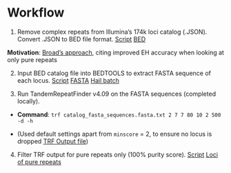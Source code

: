 # Workflow

1) Remove complex repeats from Illumina’s 174k loci catalog (.JSON). Convert .JSON to BED file format. [Script](https://github.com/populationgenomics/sv-workflows/blob/pure_repeats_PR/str/inputs/pure_repeats_catalog/Illumina%20catalog%20to%20BED%20file%20conversion.ipynb) [BED](https://github.com/populationgenomics/sv-workflows/blob/pure_repeats_PR/str/inputs/pure_repeats_catalog/bed_catalog_without_complex_repeats.bed)

  **Motivation**: [Broad’s approach](https://gnomad.broadinstitute.org/news/2022-01-the-addition-of-short-tandem-repeat-calls-to-gnomad/), citing improved EH accuracy when looking at only pure repeats

2) Input BED catalog file into BEDTOOLS to extract FASTA sequence of each locus. [Script](https://github.com/populationgenomics/sv-workflows/blob/pure_repeats_PR/str/inputs/pure_repeats_catalog/bed_to_fasta.py) [FASTA](https://github.com/populationgenomics/sv-workflows/blob/pure_repeats_PR/str/inputs/pure_repeats_catalog/catalog_fasta_sequences.fasta.txt) [Hail batch](https://batch.hail.populationgenomics.org.au/batches/420088)

3) Run TandemRepeatFinder v4.09 on the FASTA sequences (completed locally).

 * **Command**: `trf catalog_fasta_sequences.fasta.txt 2 7 7 80 10 2 500 -d -h`

 * (Used default settings apart from `minscore` = 2, to ensure no locus is dropped
[TRF Output file](https://github.com/populationgenomics/sv-workflows/blob/pure_repeats_PR/str/inputs/pure_repeats_catalog/trf_output.dat))

4) Filter TRF output for pure repeats only (100% purity score). [Script](https://github.com/populationgenomics/sv-workflows/blob/pure_repeats_PR/str/inputs/pure_repeats_catalog/Pure%20repeats%20catalog%20.ipynb) [Loci of pure repeats](https://github.com/populationgenomics/sv-workflows/blob/pure_repeats_PR/str/inputs/pure_repeats_catalog/pure_repeats_loci.txt)
